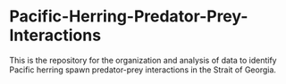 # Pacific-Herring-Predator-Prey-Interactions
This is the repository for the organization and analysis of data to identify Pacific herring spawn predator-prey interactions in the Strait of Georgia.
